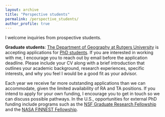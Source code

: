 ```yaml
---
layout: archive
title: "Perspective students"
permalink: /perspective_students/
author_profile: true
---
```


I welcome inquiries from prospective students.

**Graduate students**: [The Department of Geography at Rutgers University](https://geography.rutgers.edu) is accepting applications for [PhD students](https://geography.rutgers.edu/academics/graduate-program/phd-program). If you are interested in working with me, I encourage you to reach out by email before the application deadline. Please include your CV along with a brief introduction that outlines your academic background, research experiences, specific interests, and why you feel I would be a good fit as your advisor.

Each year we receive far more outstanding applications than we can accommodate, given the limited availability of RA and TA positions. If you intend to apply for your own funding, I encourage you to get in touch so we can discuss possible pathways. In the U.S., opportunities for external PhD funding include programs such as the [NSF Graduate Research Fellowship](https://www.nsf.gov/funding/opportunities/grfp-nsf-graduate-research-fellowship-program) and the [NASA FINNEST Fellowship](https://nspires.nasaprs.com/external/solicitations/summary.do?solId=%7bF9C7B701-6405-FD55-6705-EB4B190646B8%7d&path=&method=init).

